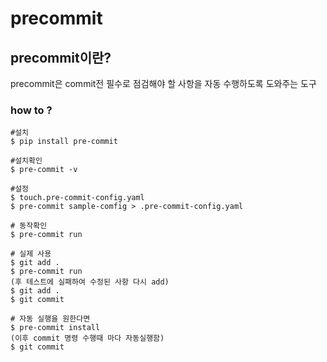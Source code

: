 # precommit

## precommit이란?

precommit은 commit전 필수로 점검해야 할 사항을 자동 수행하도록 도와주는 도구 

### how to ?

``` 
#설치 
$ pip install pre-commit 

#설치확인
$ pre-commit -v

#설정 
$ touch.pre-commit-config.yaml
$ pre-commit sample-comfig > .pre-commit-config.yaml

# 동작확인
$ pre-commit run

# 실제 사용
$ git add .
$ pre-commit run
(후 테스트에 실패하여 수정된 사항 다시 add)
$ git add .
$ git commit

# 자동 실행을 원한다면
$ pre-commit install
(이후 commit 명령 수행때 마다 자동실행함)
$ git commit
